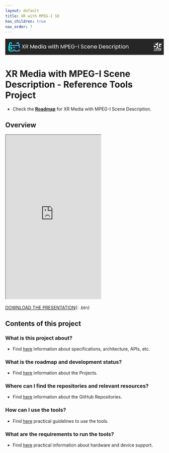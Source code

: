 ```yaml
---
layout: default
title: XR with MPEG-I SD
has_children: true
nav_order: 7
---
```


<img src="../../assets/images/Banner_XR.png" /> 

# XR Media with MPEG-I Scene Description - Reference Tools Project

* Check the [**Roadmap**](https://github.com/orgs/5G-MAG/projects/48/views/16) for XR Media with MPEG-I Scene Description.

## Overview
<iframe width="60%" height="520" src="https://drive.google.com/file/d/1D8G_rzx77V_W3d3NB59XcTbdUuBdtKgp/preview"></iframe>

[DOWNLOAD THE PRESENTATION](https://drive.google.com/file/d/1D8G_rzx77V_W3d3NB59XcTbdUuBdtKgp/preview){: .btn} 

## Contents of this project

### What is this project about?
* Find [here](./under-development.html) information about specifications, architecture, APIs, etc.

### What is the roadmap and development status?
* Find [here](./projects.html) information about the Projects.
 
### Where can I find the repositories and relevant resources?
* Find [here](./repositories.html) information about the GitHub Repositories.

### How can I use the tools?
* Find [here](./tutorials.html) practical guidelines to use the tools.

### What are the requirements to run the tools?
* Find [here](./requirements.html) practical information about hardware and device support. 
